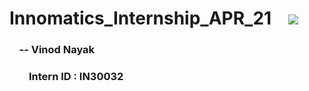#  Innomatics_Internship_APR_21    &nbsp;&nbsp;   <img src="https://www.innomatics.in/wp-content/uploads/2020/01/Innomatics-Research-Labs-Logo-Best-Data-Science-Digital-Marketing-training-Institue-in-Hyderabad-India-Awarded-by-TOI.png" >  

###       &nbsp;&nbsp;&nbsp;       -- Vinod Nayak     
###       &nbsp;&nbsp;&nbsp;&nbsp;&nbsp;&nbsp;&nbsp;          Intern ID : IN30032



